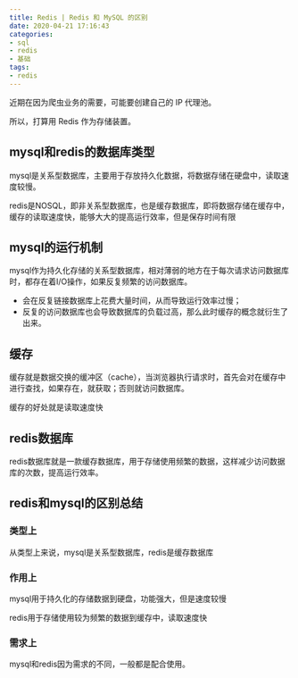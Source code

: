 ```yaml
---
title: Redis | Redis 和 MySQL 的区别
date: 2020-04-21 17:16:43
categories:
- sql
- redis
- 基础
tags:
- redis
---
```

近期在因为爬虫业务的需要，可能要创建自己的 IP 代理池。

所以，打算用 Redis 作为存储装置。

<!-- more -->

## mysql和redis的数据库类型

mysql是关系型数据库，主要用于存放持久化数据，将数据存储在硬盘中，读取速度较慢。

redis是NOSQL，即非关系型数据库，也是缓存数据库，即将数据存储在缓存中，缓存的读取速度快，能够大大的提高运行效率，但是保存时间有限

## mysql的运行机制

mysql作为持久化存储的关系型数据库，相对薄弱的地方在于每次请求访问数据库时，都存在着I/O操作，如果反复频繁的访问数据库。

- 会在反复链接数据库上花费大量时间，从而导致运行效率过慢；
- 反复的访问数据库也会导致数据库的负载过高，那么此时缓存的概念就衍生了出来。

## 缓存

缓存就是数据交换的缓冲区（cache），当浏览器执行请求时，首先会对在缓存中进行查找，如果存在，就获取；否则就访问数据库。

缓存的好处就是读取速度快

## redis数据库

redis数据库就是一款缓存数据库，用于存储使用频繁的数据，这样减少访问数据库的次数，提高运行效率。

## redis和mysql的区别总结

### 类型上

从类型上来说，mysql是关系型数据库，redis是缓存数据库

### 作用上

mysql用于持久化的存储数据到硬盘，功能强大，但是速度较慢

redis用于存储使用较为频繁的数据到缓存中，读取速度快

### 需求上

mysql和redis因为需求的不同，一般都是配合使用。